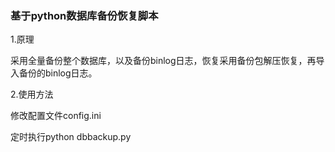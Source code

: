 ### 基于python数据库备份恢复脚本

1.原理

采用全量备份整个数据库，以及备份binlog日志，恢复采用备份包解压恢复，再导入备份的binlog日志。

2.使用方法

修改配置文件config.ini

定时执行python dbbackup.py
